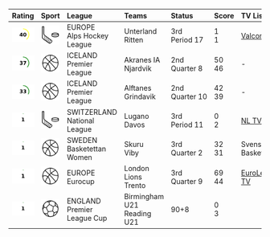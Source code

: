 | Rating                                                                                                                                 | Sport                                                                                                                | League                         | Teams                         | Status         | Score    | TV Listing                                                            |
|:---------------------------------------------------------------------------------------------------------------------------------------|:---------------------------------------------------------------------------------------------------------------------|:-------------------------------|:------------------------------|:---------------|:---------|:----------------------------------------------------------------------|
| <img src="https://raw.githubusercontent.com/BlakeDuncan25/Donut-SVG-Ratings/bac4e4a278175106499642192132b1786a9aec38/40.svg" alt="40"> | <img src="https://raw.githubusercontent.com/BlakeDuncan25/Donut-SVG-Ratings/master/hockey.png" alt="Ice Hockey">     | EUROPE<br>Alps Hockey League   | Unterland<br>Ritten           | 3rd Period 17  | 1<br>1   | <a href="https://valcome.tv/feed/ahl">Valcome.tv</a>                  |
| <img src="https://raw.githubusercontent.com/BlakeDuncan25/Donut-SVG-Ratings/bac4e4a278175106499642192132b1786a9aec38/37.svg" alt="37"> | <img src="https://raw.githubusercontent.com/BlakeDuncan25/Donut-SVG-Ratings/master/basketball.png" alt="Basketball"> | ICELAND<br>Premier League      | Akranes IA<br>Njardvik        | 2nd Quarter 8  | 50<br>46 | -                                                                     |
| <img src="https://raw.githubusercontent.com/BlakeDuncan25/Donut-SVG-Ratings/bac4e4a278175106499642192132b1786a9aec38/33.svg" alt="33"> | <img src="https://raw.githubusercontent.com/BlakeDuncan25/Donut-SVG-Ratings/master/basketball.png" alt="Basketball"> | ICELAND<br>Premier League      | Alftanes<br>Grindavik         | 2nd Quarter 10 | 42<br>39 | -                                                                     |
| <img src="https://raw.githubusercontent.com/BlakeDuncan25/Donut-SVG-Ratings/bac4e4a278175106499642192132b1786a9aec38/1.svg" alt="1">   | <img src="https://raw.githubusercontent.com/BlakeDuncan25/Donut-SVG-Ratings/master/hockey.png" alt="Ice Hockey">     | SWITZERLAND<br>National League | Lugano<br>Davos               | 3rd Period 11  | 0<br>2   | <a href="https://www.nl.hockey/en-int/page/nl-tv-pass">NL TV Pass</a> |
| <img src="https://raw.githubusercontent.com/BlakeDuncan25/Donut-SVG-Ratings/bac4e4a278175106499642192132b1786a9aec38/1.svg" alt="1">   | <img src="https://raw.githubusercontent.com/BlakeDuncan25/Donut-SVG-Ratings/master/basketball.png" alt="Basketball"> | SWEDEN<br>Basketettan Women    | Skuru<br>Viby                 | 3rd Quarter 2  | 32<br>31 | Svensk Basket TV                                                      |
| <img src="https://raw.githubusercontent.com/BlakeDuncan25/Donut-SVG-Ratings/bac4e4a278175106499642192132b1786a9aec38/1.svg" alt="1">   | <img src="https://raw.githubusercontent.com/BlakeDuncan25/Donut-SVG-Ratings/master/basketball.png" alt="Basketball"> | EUROPE<br>Eurocup              | London Lions<br>Trento        | 3rd Quarter 9  | 69<br>44 | <a href="https://tv.euroleague.net/">EuroLeague TV</a>                |
| <img src="https://raw.githubusercontent.com/BlakeDuncan25/Donut-SVG-Ratings/bac4e4a278175106499642192132b1786a9aec38/1.svg" alt="1">   | <img src="https://raw.githubusercontent.com/BlakeDuncan25/Donut-SVG-Ratings/master/soccer.png" alt="Soccer">         | ENGLAND<br>Premier League Cup  | Birmingham U21<br>Reading U21 | 90+8           | 0<br>3   | <a href="#N/A"></a>                                                   |